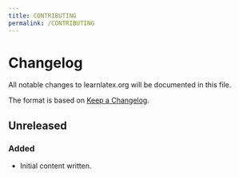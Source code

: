 ```yaml
---
title: CONTRIBUTING
permalink: /CONTRIBUTING
---
```


# Changelog

All notable changes to learnlatex.org will be documented in this
file.

The format is based on [Keep a
Changelog](https://keepachangelog.com/en/1.0.0/).

## Unreleased

### Added
- Initial content written.
